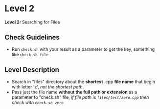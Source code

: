 # Level 2
**Level 2:**  Searching for Files

## Check Guidelines
- Run `check.sh` with your result as a parameter to get the key, something like `check.sh file`

## Level Description
- Search in "files" directory about the **shortest** .cpp **file name** that begin with letter 'z', *not the shortest path*.
- Pass just the file name **without the full path or extension** as a parameter to "check.sh" file, *if file path is `files/test/zero.cpp` then check with `check.sh zero`*
